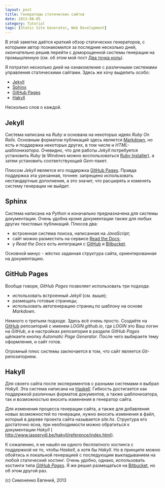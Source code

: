 ```yaml
---
layout: post
title: Генераторы статических сайтов
date: 2013-08-05
category: Tutorial
tags: [Static Site Generator, Web Development]
---
```


В этой заметке даётся краткий обзор статических генераторов, с которыми автор
познакомился за последние несколько дней, окончательно решив перейти с
доморощенной системы генерации на промышленную (см. об этом мой пост
[Два точка ноль](https://easimonenko.bitbucket.io/#!news/two-dot-zero)).

Я потратил несколько дней на ознакомление с различными системами
управления статическими сайтами. Здесь же хочу выделить особо:

- [Jekyll][]
- [Sphinx][]
- [GitHub Pages][]
- [Hakyll][]

Несколько слов о каждой.

## Jekyll

Система написана на *Ruby* и основана на некоторых идеях *Ruby On Rails*.
Основным форматом публикаций здесь является [Markdown][], но есть и поддержка
некоторых других, в том числе и *HTML-шаблонизатора*. Очевидно, что для работы
*Jekyll* потребуется установить *Ruby* (в Windows можно воспользоваться
[Ruby Installer][]), а затем установить соответствующий *Gem*-пакет.

Плюсом *Jekyll* является его поддержка [GitHub Pages][]. Правда поддержка эта
урезанная, точнее: запрещено использовать нестандартные дополнения, а это
значит, что расширять и изменять систему генерации не выйдет.

## Sphinx

Система написана на *Python* и изначально предназначена для системы
документации.  Очень удобна кроме документации также для любых других текстовых
публикаций. Плюсов два:

- встроенная система поиска, написанная на *JavaScript*;
- сайт можно разместить на сервисе [Read the Docs][];
- у *Read the Docs* есть интеграция с [GitHub][] и [Bitbucket][].

Основной минус - жёстко заданная структура сайта, ориентированная на
документацию.

## GitHub Pages

Вообще говоря, *GitHub Pages* позволяет использовать три подхода:

- использовать встроенный *Jekyll* (см. выше);
- размещать готовые страницы;
- использовать автогенерацию страниц по шаблону на основе *Markdown*.

Немного о третьем подходе. Здесь всё очень просто. Создаёте на [GitHub][]
репозиторий с именем *LOGIN.github.io*, где *LOGIN* это Ваш логин на *GitHub*,
и в настройках репозитория в разделе *GitHub Pages* щёлкаете кнопку
*Automatic Page Generator*. После чего выбираете тему оформления, и сайт готов.

Огромный плюс системы заключается в том, что сайт является *Git*-репозиторием.

## Hakyll

Для своего сайта после экспериментов с разными системами я выбрал *Hakyll*.
Эта система написана на [Haskell][]. Гибкость достигается как поддержкой
различных форматов документов, а также шаблонизатора, так и возможностью
вносить изменения в генератор сайта.

Для изменения процесса генерации сайта, а также для добавления новых
возможностей по генерации, нужно вносить изменения в файл, который в дереве
проекта сайта называется *site.hs*. Структура его достаточно ясна, при
необходимости можно обратиться к документации *Hakyll* (
<http://www.jaspervdj.be/hakyll/reference/index.html>).

К сожалению, я не нашёл ни одного бесплатного хостинга с поддержкой не то,
чтобы *Haskell*, а хотя бы *Hakyll*. Но в принципе можно обойтись и локальной
генерацией с последующим выкладыванием на любой статический хостинг. Очень
удобно, однако, использовать хостинги типа *[GitHub Pages]*. Я же решил
размещаться на [Bitbucket][], но об этом другой раз.

[Hakyll]: http://jaspervdj.be/hakyll/
[Jekyll]: http://jekyllrb.com/
[Sphinx]: http://sphinx-doc.org/
[GitHub Pages]: http://pages.github.com/
[GitHub]: https://github.com/
[Ruby Installer]: http://rubyinstaller.org/
[Markdown]: http://daringfireball.net/projects/markdown/
[Read the Docs]: https://readthedocs.org/
[Haskell]: http://www.haskell.org/
[Bitbucket]: https://bitbucket.org/

(c) Симоненко Евгений, 2013
